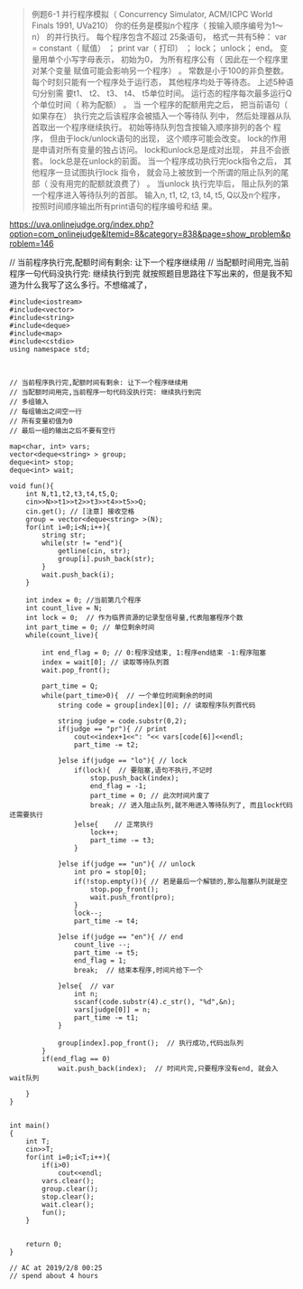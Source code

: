 > 例题6-1 并行程序模拟（ Concurrency Simulator, ACM/ICPC World Finals 1991,
UVa210）
你的任务是模拟n个程序（ 按输入顺序编号为1～ n） 的并行执行。 每个程序包含不超过
25条语句， 格式一共有5种： var = constant（ 赋值） ； print var（ 打印） ； lock； unlock； end。
变量用单个小写字母表示， 初始为0， 为所有程序公有（ 因此在一个程序里对某个变量
赋值可能会影响另一个程序） 。 常数是小于100的非负整数。
每个时刻只能有一个程序处于运行态， 其他程序均处于等待态。 上述5种语句分别需
要t1、 t2、 t3、 t4、 t5单位时间。 运行态的程序每次最多运行Q个单位时间（ 称为配额） 。 当
一个程序的配额用完之后， 把当前语句（ 如果存在） 执行完之后该程序会被插入一个等待队
列中， 然后处理器从队首取出一个程序继续执行。 初始等待队列包含按输入顺序排列的各个
程序， 但由于lock/unlock语句的出现， 这个顺序可能会改变。
lock的作用是申请对所有变量的独占访问。 lock和unlock总是成对出现， 并且不会嵌套。
lock总是在unlock的前面。 当一个程序成功执行完lock指令之后， 其他程序一旦试图执行lock
指令， 就会马上被放到一个所谓的阻止队列的尾部（ 没有用完的配额就浪费了） 。 当unlock
执行完毕后， 阻止队列的第一个程序进入等待队列的首部。
输入n, t1, t2, t3, t4, t5, Q以及n个程序， 按照时间顺序输出所有print语句的程序编号和结
果。

https://uva.onlinejudge.org/index.php?option=com_onlinejudge&Itemid=8&category=838&page=show_problem&problem=146

// 当前程序执行完,配额时间有剩余: 让下一个程序继续用
// 当配额时间用完,当前程序一句代码没执行完: 继续执行到完
就按照题目思路往下写出来的，但是我不知道为什么我写了这么多行。不想缩减了，

```
#include<iostream>
#include<vector>
#include<string>
#include<deque>
#include<map>
#include<cstdio>
using namespace std;



// 当前程序执行完,配额时间有剩余: 让下一个程序继续用
// 当配额时间用完,当前程序一句代码没执行完: 继续执行到完
// 多组输入
// 每组输出之间空一行
// 所有变量初值为0
// 最后一组的输出之后不要有空行

map<char, int> vars;
vector<deque<string> > group;
deque<int> stop;
deque<int> wait;

void fun(){
    int N,t1,t2,t3,t4,t5,Q;
    cin>>N>>t1>>t2>>t3>>t4>>t5>>Q;
    cin.get(); // [注意] 接收空格
    group = vector<deque<string> >(N);
    for(int i=0;i<N;i++){
        string str;
        while(str != "end"){
            getline(cin, str);
            group[i].push_back(str); 
        }
        wait.push_back(i);
    }

    int index = 0; //当前第几个程序
    int count_live = N;
    int lock = 0;  // 作为临界资源的记录型信号量,代表阻塞程序个数
    int part_time = 0; // 单位剩余时间
    while(count_live){

        int end_flag = 0; // 0:程序没结束, 1:程序end结束 -1:程序阻塞
        index = wait[0]; // 读取等待队列首
        wait.pop_front();

        part_time = Q;
        while(part_time>0){  // 一个单位时间剩余的时间
            string code = group[index][0]; // 读取程序队列首代码

            string judge = code.substr(0,2);
            if(judge == "pr"){ // print 
                cout<<index+1<<": "<< vars[code[6]]<<endl;
                part_time -= t2;

            }else if(judge == "lo"){ // lock
                if(lock){  // 要阻塞,语句不执行,不记时
                    stop.push_back(index);
                    end_flag = -1;
                    part_time = 0; // 此次时间片废了
                    break; // 进入阻止队列,就不用进入等待队列了, 而且lock代码还需要执行
                }else{    // 正常执行
                    lock++;
                    part_time -= t3;
                }

            }else if(judge == "un"){ // unlock
                int pro = stop[0];
                if(!stop.empty()){ // 若是最后一个解锁的,那么阻塞队列就是空
                    stop.pop_front();
                    wait.push_front(pro);
                }
                lock--;
                part_time -= t4;

            }else if(judge == "en"){ // end
                count_live --;
                part_time -= t5;
                end_flag = 1;
                break;  // 结束本程序,时间片给下一个

            }else{  // var
                int n;
                sscanf(code.substr(4).c_str(), "%d",&n);
                vars[judge[0]] = n;
                part_time -= t1;
            }

            group[index].pop_front();  // 执行成功,代码出队列
        }
        if(end_flag == 0)
            wait.push_back(index);  // 时间片完,只要程序没有end, 就会入wait队列

    }
}


int main()
{
    int T;
    cin>>T;
    for(int i=0;i<T;i++){
        if(i>0)
            cout<<endl;
        vars.clear();
        group.clear();
        stop.clear();
        wait.clear();
        fun();
    }

    
    return 0;
}

// AC at 2019/2/8 00:25
// spend about 4 hours

```

